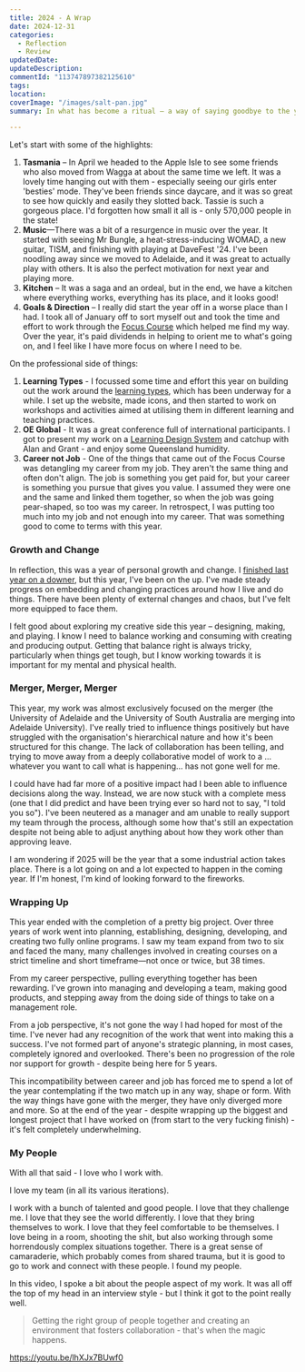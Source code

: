 ```yaml
---
title: 2024 - A Wrap
date: 2024-12-31
categories:
  - Reflection
  - Review
updatedDate: 
updateDescription: 
commentId: "113747897382125610"
tags: 
location: 
coverImage: "/images/salt-pan.jpg"
summary: In what has become a ritual – a way of saying goodbye to the year and marking another time around the sun – it's time to wrap up 2024.

---
```

Let's start with some of the highlights:

1. **Tasmania** – In April we headed to the Apple Isle to see some friends who also moved from Wagga at about the same time we left. It was a lovely time hanging out with them - especially seeing our girls enter 'besties' mode. They've been friends since daycare, and it was so great to see how quickly and easily they slotted back. Tassie is such a gorgeous place. I'd forgotten how small it all is - only 570,000 people in the state!
2. **Music**—There was a bit of a resurgence in music over the year. It started with seeing Mr Bungle, a heat-stress-inducing WOMAD, a new guitar, TISM, and finishing with playing at DaveFest '24. I've been noodling away since we moved to Adelaide, and it was great to actually play with others. It is also the perfect motivation for next year and playing more. 
3. **Kitchen** – It was a saga and an ordeal, but in the end, we have a kitchen where everything works, everything has its place, and it looks good! 
4. **Goals & Direction** – I really did start the year off in a worse place than I had. I took all of January off to sort myself out and took the time and effort to work through the [Focus Course](https://thefocuscourse.com/) which helped me find my way. Over the year, it's paid dividends in helping to orient me to what's going on, and I feel like I have more focus on where I need to be. 

On the professional side of things: 

1. **Learning Types** - I focussed some time and effort this year on building out the work around the [learning types](https://learning-types.com), which has been underway for a while. I set up the website, made icons, and then started to work on workshops and activities aimed at utilising them in different learning and teaching practices. 
2. **OE Global** - It was a great conference full of international participants. I got to present my work on a [Learning Design System](https://heartsoulmachine.com/blog/2024/11-19-an-open-design-system-for-learning/) and catchup with Alan and Grant - and enjoy some Queensland humidity.
3. **Career not Job** - One of the things that came out of the Focus Course was detangling my career from my job. They aren't the same thing and often don't align. The job is something you get paid for, but your career is something you pursue that gives you value. I assumed they were one and the same and linked them together, so when the job was going pear-shaped, so too was my career. In retrospect, I was putting too much into my job and not enough into my career. That was something good to come to terms with this year. 

### Growth and Change

In reflection, this was a year of personal growth and change. I [finished last year on a downer](https://heartsoulmachine.com/blog/2023/12-31-2023-a-wrap/), but this year, I've been on the up. I've made steady progress on embedding and changing practices around how I live and do things. There have been plenty of external changes and chaos, but I've felt more equipped to face them. 

I felt good about exploring my creative side this year – designing, making, and playing. I know I need to balance working and consuming with creating and producing output. Getting that balance right is always tricky, particularly when things get tough, but I know working towards it is important for my mental and physical health. 

### Merger, Merger, Merger

This year, my work was almost exclusively focused on the merger (the University of Adelaide and the University of South Australia are merging into Adelaide University). I've really tried to influence things positively but have struggled with the organisation's hierarchical nature and how it's been structured for this change. The lack of collaboration has been telling, and trying to move away from a deeply collaborative model of work to a ... whatever you want to call what is happening... has not gone well for me. 

I could have had far more of a positive impact had I been able to influence decisions along the way. Instead, we are now stuck with a complete mess (one that I did predict and have been trying ever so hard not to say, "I told you so"). I've been neutered as a manager and am unable to really support my team through the process, although some how that's still an expectation despite not being able to adjust anything about how they work other than approving leave. 

I am wondering if 2025 will be the year that a some industrial action takes place. There is a lot going on and a lot expected to happen in the coming year. If I'm honest, I'm kind of looking forward to the fireworks. 

### Wrapping Up

This year ended with the completion of a pretty big project. Over three years of work went into planning, establishing, designing, developing, and creating two fully online programs. I saw my team expand from two to six and faced the many, many challenges involved in creating courses on a strict timeline and short timeframe—not once or twice, but 38 times. 

From my career perspective, pulling everything together has been rewarding. I've grown into managing and developing a team, making good products, and stepping away from the doing side of things to take on a management role. 

From a job perspective, it's not gone the way I had hoped for most of the time. I've never had any recognition of the work that went into making this a success. I've not formed part of anyone's strategic planning, in most cases, completely ignored and overlooked. There's been no progression of the role nor support for growth - despite being here for 5 years. 

This incompatibility between career and job has forced me to spend a lot of the year contemplating if the two match up in any way, shape or form. With the way things have gone with the merger, they have only diverged more and more. So at the end of the year - despite wrapping up the biggest and longest project that I have worked on (from start to the very fucking finish) - it's felt completely underwhelming. 

### My People

With all that said - I love who I work with. 

I love my team (in all its various iterations). 

I work with a bunch of talented and good people. I love that they challenge me. I love that they see the world differently. I love that they bring themselves to work. I love that they feel comfortable to be themselves. I love being in a room, shooting the shit, but also working through some horrendously complex situations together. There is a great sense of camaraderie, which probably comes from shared trauma, but it is good to go to work and connect with these people. I found my people. 

In this video, I spoke a bit about the people aspect of my work. It was all off the top of my head in an interview style - but I think it got to the point really well. 

> Getting the right group of people together and creating an environment that fosters collaboration - that's when the magic happens. 

https://youtu.be/lhXJx7BUwf0